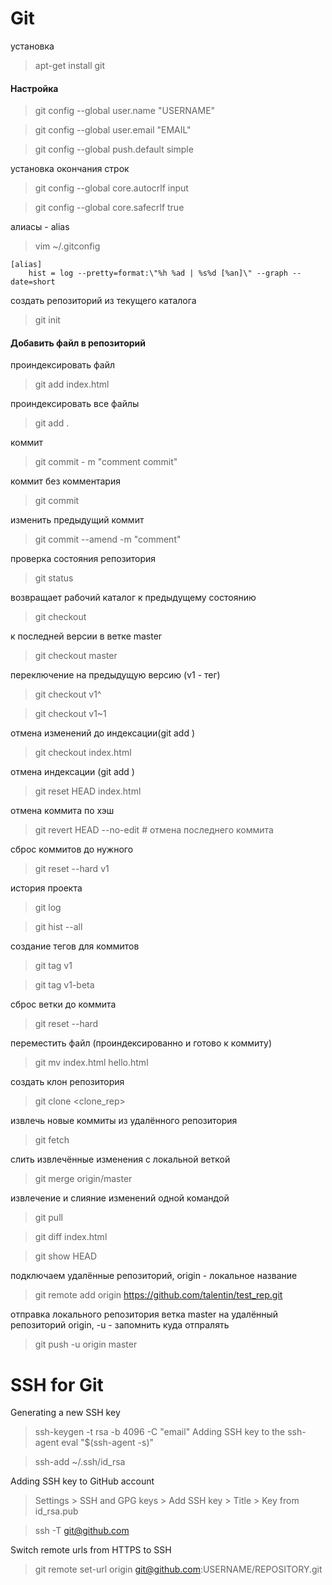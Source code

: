 # Git

установка
> apt-get install git

#### Настройка
> git config --global user.name "USERNAME"

> git config --global user.email "EMAIL"

> git config --global push.default simple

установка окончания строк
> git config --global core.autocrlf input

> git config --global core.safecrlf true

алиасы - alias
> vim ~/.gitconfig
```
[alias]
	hist = log --pretty=format:\"%h %ad | %s%d [%an]\" --graph --date=short
```

создать репозиторий из текущего каталога
> git init

#### Добавить файл в репозиторий
проиндексировать файл
> git add index.html

проиндексировать все файлы
> git add .

коммит
> git commit - m "comment commit"

коммит без комментария
> git commit

изменить предыдущий коммит
> git commit --amend -m "comment"

проверка состояния репозитория
> git status

возвращает рабочий каталог к предыдущему состоянию
> git checkout <hash>

к последней версии в ветке master
> git checkout master

переключение на предыдущую версию (v1 - тег)
> git checkout v1^

> git checkout v1~1

отмена изменений до индексации(git add )
> git checkout index.html

отмена индексации (git add )
> git reset HEAD index.html

отмена коммита по хэш
> git revert HEAD --no-edit # отмена последнего коммита

сброс коммитов до нужного
> git reset --hard v1

история проекта
> git log

> git hist --all

создание тегов для коммитов
> git tag v1

> git tag v1-beta

сброс ветки до коммита
> git reset --hard <hash>

переместить файл (проиндексированно и готово к коммиту)
> git mv index.html hello.html

создать клон репозитория
> git clone <rep> <clone_rep>

извлечь новые коммиты из удалённого репозитория
> git fetch

слить извлечённые изменения с локальной веткой
> git merge origin/master

извлечение и слияние изменений одной командой
> git pull



> git diff index.html

> git show HEAD

подключаем удалённые репозиторий, origin - локальное название
> git remote add origin https://github.com/talentin/test_rep.git

отправка локального репозитория ветка master
на удалённый репозиторий origin, -u - запомнить куда отпралять
> git push -u origin master

# SSH for Git
Generating a new SSH key
> ssh-keygen -t rsa -b 4096 -C "email"
Adding SSH key to the ssh-agent
> eval "$(ssh-agent -s)"

> ssh-add ~/.ssh/id_rsa

Adding SSH key to GitHub account
> Settings > SSH and GPG keys > Add SSH key > Title > Key from id_rsa.pub

> ssh -T git@github.com

Switch remote urls from HTTPS to SSH
> git remote set-url origin git@github.com:USERNAME/REPOSITORY.git


